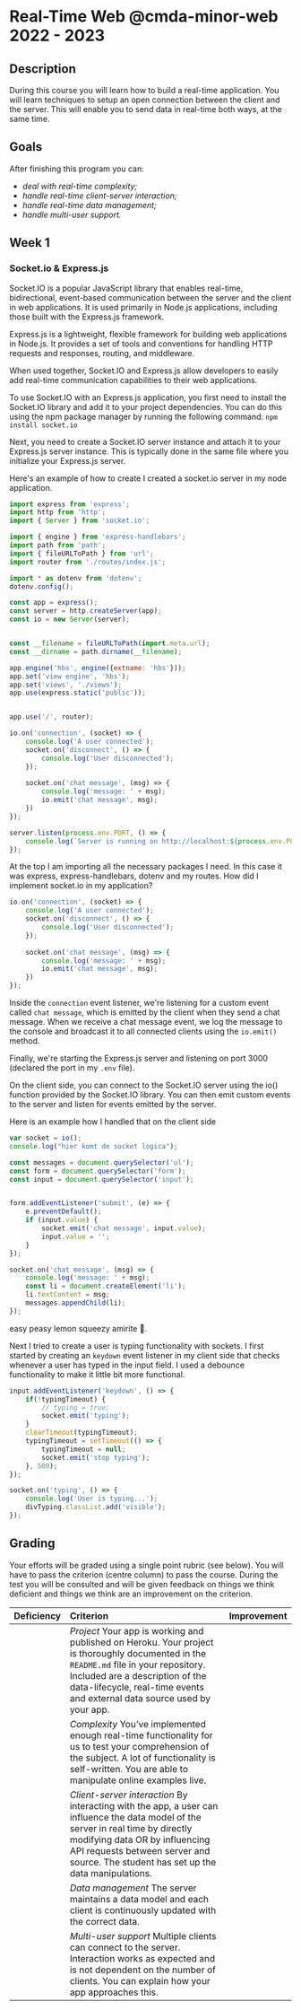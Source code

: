 # Real-Time Web @cmda-minor-web 2022 - 2023
## Description
During this course you will learn how to build a real-time application. You will learn techniques to setup an open connection between the client and the server. This will enable you to send data in real-time both ways, at the same time.

## Goals
After finishing this program you can:
- _deal with real-time complexity;_
- _handle real-time client-server interaction;_
- _handle real-time data management;_
- _handle multi-user support._

## Week 1
### Socket.io & Express.js
Socket.IO is a popular JavaScript library that enables real-time, bidirectional, event-based communication between the server and the client in web applications. It is used primarily in Node.js applications, including those built with the Express.js framework.

Express.js is a lightweight, flexible framework for building web applications in Node.js. It provides a set of tools and conventions for handling HTTP requests and responses, routing, and middleware.

When used together, Socket.IO and Express.js allow developers to easily add real-time communication capabilities to their web applications.

To use Socket.IO with an Express.js application, you first need to install the Socket.IO library and add it to your project dependencies. You can do this using the npm package manager by running the following command:
`npm install socket.io`

Next, you need to create a Socket.IO server instance and attach it to your Express.js server instance. This is typically done in the same file where you initialize your Express.js server.

Here's an example of how to create I created a socket.io server in my node application.

```javascript
import express from 'express';
import http from 'http';
import { Server } from 'socket.io';

import { engine } from 'express-handlebars';
import path from 'path';
import { fileURLToPath } from 'url';
import router from './routes/index.js';

import * as dotenv from 'dotenv';
dotenv.config();

const app = express();
const server = http.createServer(app);
const io = new Server(server);


const __filename = fileURLToPath(import.meta.url);
const __dirname = path.dirname(__filename);

app.engine('hbs', engine({extname: 'hbs'}));
app.set('view engine', 'hbs');
app.set('views', './views');
app.use(express.static('public'));


app.use('/', router);

io.on('connection', (socket) => {
    console.log('A user connected');
    socket.on('disconnect', () => {
        console.log('User disconnected');
    });
    
    socket.on('chat message', (msg) => {
        console.log('message: ' + msg);
        io.emit('chat message', msg);
    })
});

server.listen(process.env.PORT, () => {
    console.log(`Server is running on http://localhost:${process.env.PORT}`);
});
```

At the top I am importing all the necessary packages I need. In this case it was express, express-handlebars, dotenv and my routes. How did I implement socket.io in my application?
```javascript
io.on('connection', (socket) => {
    console.log('A user connected');
    socket.on('disconnect', () => {
        console.log('User disconnected');
    });
    
    socket.on('chat message', (msg) => {
        console.log('message: ' + msg);
        io.emit('chat message', msg);
    })
});
```
Inside the `connection` event listener, we're listening for a custom event called `chat message`, which is emitted by the client when they send a chat message. When we receive a chat message event, we log the message to the console and broadcast it to all connected clients using the `io.emit()` method.

Finally, we're starting the Express.js server and listening on port 3000 (declared the port in my `.env` file).

On the client side, you can connect to the Socket.IO server using the io() function provided by the Socket.IO library. You can then emit custom events to the server and listen for events emitted by the server.

Here is an example how I handled that on the client side

```javascript
var socket = io();
console.log("hier komt de socket logica");

const messages = document.querySelector('ul');
const form = document.querySelector('form');
const input = document.querySelector('input');


form.addEventListener('submit', (e) => {
    e.preventDefault();
    if (input.value) {
        socket.emit('chat message', input.value);
        input.value = '';
    }
});

socket.on('chat message', (msg) => {
    console.log('message: ' + msg);
    const li = document.createElement('li');
    li.textContent = msg;
    messages.appendChild(li);
});
```

easy peasy lemon squeezy amirite :thinking:.

Next I tried to create a user is typing functionality with sockets. I first started by creating an `keydown` event listener in my client side that checks whenever a user has typed in the input field. I used a debounce functionality to make it little bit more functional.

```javascript
input.addEventListener('keydown', () => {
    if(!typingTimeout) {
        // typing = true;
        socket.emit('typing');
    }
    clearTimeout(typingTimeout);
    typingTimeout = setTimeout(() => {
        typingTimeout = null;
        socket.emit('stop typing');
    }, 500);
});

socket.on('typing', () => {
    console.log('User is typing...');
    divTyping.classList.add('visible');
});
```


## Grading
Your efforts will be graded using a single point rubric (see below). You will have to pass the criterion (centre column) to pass the course. During the test you will be consulted and will be given feedback on things we think deficient and things we think are an improvement on the criterion.

| Deficiency | Criterion | Improvement |
|:--|:--|:--|
|  | *Project* Your app is working and published on Heroku. Your project is thoroughly documented in the `README.md` file in your repository. Included are a description of the data-lifecycle, real-time events and external data source used by your app. |  |
|  | *Complexity* You’ve implemented enough real-time functionality for us to test your comprehension of the subject. A lot of functionality is self-written. You are able to manipulate online examples live. |  |
|  | *Client-server interaction* By interacting with the app, a user can influence the data model of the server in real time by directly modifying data OR by influencing API requests between server and source. The student has set up the data manipulations. |  |
|  | *Data management* The server maintains a data model and each client is continuously updated with the correct data. |  |
|  | *Multi-user support* Multiple clients can connect to the server. Interaction works as expected and is not dependent on the number of clients. You can explain how your app approaches this. |  |


